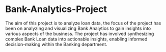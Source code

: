 # Bank-Analytics-Project
The aim of this project is to analyze loan data, the focus of the project has been on analyzing and visualizing Bank Analytics to gain insights into various aspects of the business. The project has involved synthesizing complex Bank Loan data into actionable insights, enabling informed decision-making within the Banking department.
